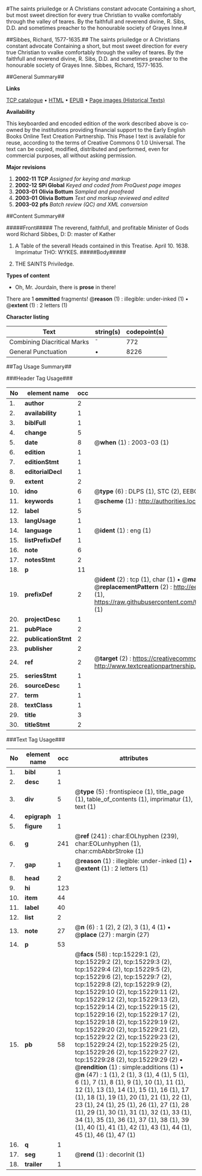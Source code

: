 #The saints priuiledge or A Christians constant advocate Containing a short, but most sweet direction for every true Christian to vvalke comfortably through the valley of teares. By the faithfull and reverend divine, R. Sibs, D.D. and sometimes preacher to the honourable society of Grayes Inne.#

##Sibbes, Richard, 1577-1635.##
The saints priuiledge or A Christians constant advocate Containing a short, but most sweet direction for every true Christian to vvalke comfortably through the valley of teares. By the faithfull and reverend divine, R. Sibs, D.D. and sometimes preacher to the honourable society of Grayes Inne.
Sibbes, Richard, 1577-1635.

##General Summary##

**Links**

[TCP catalogue](http://www.ota.ox.ac.uk/tcp/)  • 
[HTML](http://tei.it.ox.ac.uk/tcp/Texts-HTML/free/A12/A12194.html)  • 
[EPUB](http://tei.it.ox.ac.uk/tcp/Texts-EPUB/free/A12/A12194.epub) • 
[Page images (Historical Texts)](https://data.historicaltexts.jisc.ac.uk/view?pubId=eebo-99850046e&pageId=eebo-99850046e-15229-1)

**Availability**

This keyboarded and encoded edition of the
	       work described above is co-owned by the institutions
	       providing financial support to the Early English Books
	       Online Text Creation Partnership. This Phase I text is
	       available for reuse, according to the terms of Creative
	       Commons 0 1.0 Universal. The text can be copied,
	       modified, distributed and performed, even for
	       commercial purposes, all without asking permission.

**Major revisions**

1. __2002-11__ __TCP__ *Assigned for keying and markup*
1. __2002-12__ __SPi Global__ *Keyed and coded from ProQuest page images*
1. __2003-01__ __Olivia Bottum__ *Sampled and proofread*
1. __2003-01__ __Olivia Bottum__ *Text and markup reviewed and edited*
1. __2003-02__ __pfs__ *Batch review (QC) and XML conversion*

##Content Summary##

#####Front#####
The reverend, faithfull, and profitable Minister of Gods word Richard Sibbes, D: D: master of Kather
1. A Table of the severall Heads contained in this Treatise.
April 10. 1638. Imprimatur THO: WYKES.
#####Body#####

1. THE SAINTS Priviledge.

**Types of content**

  * Oh, Mr. Jourdain, there is **prose** in there!

There are 1 **ommitted** fragments! 
 @__reason__ (1) : illegible: under-inked (1)  •  @__extent__ (1) : 2 letters (1)

**Character listing**


|Text|string(s)|codepoint(s)|
|---|---|---|
|Combining             Diacritical Marks|̄|772|
|General Punctuation|•|8226|

##Tag Usage Summary##

###Header Tag Usage###

|No|element name|occ|attributes|
|---|---|---|---|
|1.|__author__|2||
|2.|__availability__|1||
|3.|__biblFull__|1||
|4.|__change__|5||
|5.|__date__|8| @__when__ (1) : 2003-03 (1)|
|6.|__edition__|1||
|7.|__editionStmt__|1||
|8.|__editorialDecl__|1||
|9.|__extent__|2||
|10.|__idno__|6| @__type__ (6) : DLPS (1), STC (2), EEBO-CITATION (1), PROQUEST (1), VID (1)|
|11.|__keywords__|1| @__scheme__ (1) : http://authorities.loc.gov/ (1)|
|12.|__label__|5||
|13.|__langUsage__|1||
|14.|__language__|1| @__ident__ (1) : eng (1)|
|15.|__listPrefixDef__|1||
|16.|__note__|6||
|17.|__notesStmt__|2||
|18.|__p__|11||
|19.|__prefixDef__|2| @__ident__ (2) : tcp (1), char (1)  •  @__matchPattern__ (2) : ([0-9\-]+):([0-9IVX]+) (1), (.+) (1)  •  @__replacementPattern__ (2) : http://eebo.chadwyck.com/downloadtiff?vid=$1&page=$2 (1), https://raw.githubusercontent.com/textcreationpartnership/Texts/master/tcpchars.xml#$1 (1)|
|20.|__projectDesc__|1||
|21.|__pubPlace__|2||
|22.|__publicationStmt__|2||
|23.|__publisher__|2||
|24.|__ref__|2| @__target__ (2) : https://creativecommons.org/publicdomain/zero/1.0/ (1), http://www.textcreationpartnership.org/docs/. (1)|
|25.|__seriesStmt__|1||
|26.|__sourceDesc__|1||
|27.|__term__|1||
|28.|__textClass__|1||
|29.|__title__|3||
|30.|__titleStmt__|2||


###Text Tag Usage###

|No|element name|occ|attributes|
|---|---|---|---|
|1.|__bibl__|1||
|2.|__desc__|1||
|3.|__div__|5| @__type__ (5) : frontispiece (1), title_page (1), table_of_contents (1), imprimatur (1), text (1)|
|4.|__epigraph__|1||
|5.|__figure__|1||
|6.|__g__|241| @__ref__ (241) : char:EOLhyphen (239), char:EOLunhyphen (1), char:cmbAbbrStroke (1)|
|7.|__gap__|1| @__reason__ (1) : illegible: under-inked (1)  •  @__extent__ (1) : 2 letters (1)|
|8.|__head__|2||
|9.|__hi__|123||
|10.|__item__|44||
|11.|__label__|40||
|12.|__list__|2||
|13.|__note__|27| @__n__ (6) : 1 (2), 2 (2), 3 (1), 4 (1)  •  @__place__ (27) : margin (27)|
|14.|__p__|53||
|15.|__pb__|58| @__facs__ (58) : tcp:15229:1 (2), tcp:15229:2 (2), tcp:15229:3 (2), tcp:15229:4 (2), tcp:15229:5 (2), tcp:15229:6 (2), tcp:15229:7 (2), tcp:15229:8 (2), tcp:15229:9 (2), tcp:15229:10 (2), tcp:15229:11 (2), tcp:15229:12 (2), tcp:15229:13 (2), tcp:15229:14 (2), tcp:15229:15 (2), tcp:15229:16 (2), tcp:15229:17 (2), tcp:15229:18 (2), tcp:15229:19 (2), tcp:15229:20 (2), tcp:15229:21 (2), tcp:15229:22 (2), tcp:15229:23 (2), tcp:15229:24 (2), tcp:15229:25 (2), tcp:15229:26 (2), tcp:15229:27 (2), tcp:15229:28 (2), tcp:15229:29 (2)  •  @__rendition__ (1) : simple:additions (1)  •  @__n__ (47) : 1 (1), 2 (1), 3 (1), 4 (1), 5 (1), 6 (1), 7 (1), 8 (1), 9 (1), 10 (1), 11 (1), 12 (1), 13 (1), 14 (1), 15 (1), 16 (1), 17 (1), 18 (1), 19 (1), 20 (1), 21 (1), 22 (1), 23 (1), 24 (1), 25 (1), 26 (1), 27 (1), 28 (1), 29 (1), 30 (1), 31 (1), 32 (1), 33 (1), 34 (1), 35 (1), 36 (1), 37 (1), 38 (1), 39 (1), 40 (1), 41 (1), 42 (1), 43 (1), 44 (1), 45 (1), 46 (1), 47 (1)|
|16.|__q__|1||
|17.|__seg__|1| @__rend__ (1) : decorInit (1)|
|18.|__trailer__|1||
